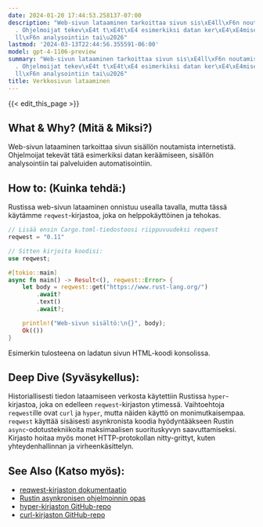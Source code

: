```yaml
---
date: 2024-01-20 17:44:53.258137-07:00
description: "Web-sivun lataaminen tarkoittaa sivun sis\xE4ll\xF6n noutamista internetist\xE4\
  . Ohjelmoijat tekev\xE4t t\xE4t\xE4 esimerkiksi datan ker\xE4\xE4miseen, sis\xE4\
  ll\xF6n analysointiin tai\u2026"
lastmod: '2024-03-13T22:44:56.355591-06:00'
model: gpt-4-1106-preview
summary: "Web-sivun lataaminen tarkoittaa sivun sis\xE4ll\xF6n noutamista internetist\xE4\
  . Ohjelmoijat tekev\xE4t t\xE4t\xE4 esimerkiksi datan ker\xE4\xE4miseen, sis\xE4\
  ll\xF6n analysointiin tai\u2026"
title: Verkkosivun lataaminen
---
```


{{< edit_this_page >}}

## What & Why? (Mitä & Miksi?)
Web-sivun lataaminen tarkoittaa sivun sisällön noutamista internetistä. Ohjelmoijat tekevät tätä esimerkiksi datan keräämiseen, sisällön analysointiin tai palveluiden automatisointiin.

## How to: (Kuinka tehdä:)
Rustissa web-sivun lataaminen onnistuu usealla tavalla, mutta tässä käytämme `reqwest`-kirjastoa, joka on helppokäyttöinen ja tehokas.

```Rust
// Lisää ensin Cargo.toml-tiedostoosi riippuvuudeksi reqwest
reqwest = "0.11"

// Sitten kirjoita koodisi:
use reqwest;

#[tokio::main]
async fn main() -> Result<(), reqwest::Error> {
    let body = reqwest::get("https://www.rust-lang.org/")
        .await?
        .text()
        .await?;

    println!("Web-sivun sisältö:\n{}", body);
    Ok(())
}
```

Esimerkin tulosteena on ladatun sivun HTML-koodi konsolissa.

## Deep Dive (Syväsykellus):
Historiallisesti tiedon lataamiseen verkosta käytettiin Rustissa `hyper`-kirjastoa, joka on edelleen `reqwest`-kirjaston ytimessä. Vaihtoehtoja `reqwest`ille ovat `curl` ja `hyper`, mutta näiden käyttö on monimutkaisempaa. `reqwest` käyttää sisäisesti asynkronista koodia hyödyntääkseen Rustin `async`-odotustekniikoita maksimaalisen suorituskyvyn saavuttamiseksi. Kirjasto hoitaa myös monet HTTP-protokollan nitty-grittyt, kuten yhteydenhallinnan ja virheenkäsittelyn.

## See Also (Katso myös):
- [reqwest-kirjaston dokumentaatio](https://docs.rs/reqwest)
- [Rustin asynkronisen ohjelmoinnin opas](https://rust-lang.github.io/async-book/)
- [hyper-kirjaston GitHub-repo](https://github.com/hyperium/hyper)
- [curl-kirjaston GitHub-repo](https://github.com/alexcrichton/curl-rust)
